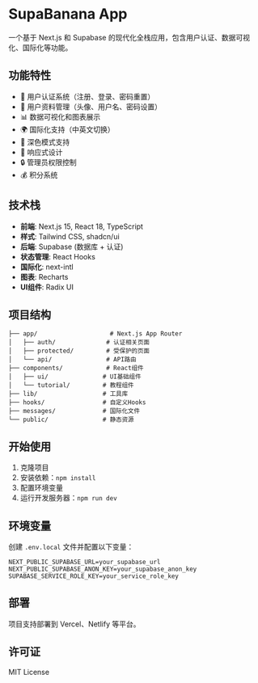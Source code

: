 # SupaBanana App

一个基于 Next.js 和 Supabase 的现代化全栈应用，包含用户认证、数据可视化、国际化等功能。

## 功能特性

- 🔐 用户认证系统（注册、登录、密码重置）
- 👤 用户资料管理（头像、用户名、密码设置）
- 📊 数据可视化和图表展示
- 🌍 国际化支持（中英文切换）
- 🌙 深色模式支持
- 📱 响应式设计
- 🔒 管理员权限控制
- 💰 积分系统

## 技术栈

- **前端**: Next.js 15, React 18, TypeScript
- **样式**: Tailwind CSS, shadcn/ui
- **后端**: Supabase (数据库 + 认证)
- **状态管理**: React Hooks
- **国际化**: next-intl
- **图表**: Recharts
- **UI组件**: Radix UI

## 项目结构

```
├── app/                    # Next.js App Router
│   ├── auth/              # 认证相关页面
│   ├── protected/         # 受保护的页面
│   └── api/               # API路由
├── components/            # React组件
│   ├── ui/               # UI基础组件
│   └── tutorial/         # 教程组件
├── lib/                  # 工具库
├── hooks/                # 自定义Hooks
├── messages/             # 国际化文件
└── public/               # 静态资源
```

## 开始使用

1. 克隆项目
2. 安装依赖：`npm install`
3. 配置环境变量
4. 运行开发服务器：`npm run dev`

## 环境变量

创建 `.env.local` 文件并配置以下变量：

```env
NEXT_PUBLIC_SUPABASE_URL=your_supabase_url
NEXT_PUBLIC_SUPABASE_ANON_KEY=your_supabase_anon_key
SUPABASE_SERVICE_ROLE_KEY=your_service_role_key
```

## 部署

项目支持部署到 Vercel、Netlify 等平台。

## 许可证

MIT License